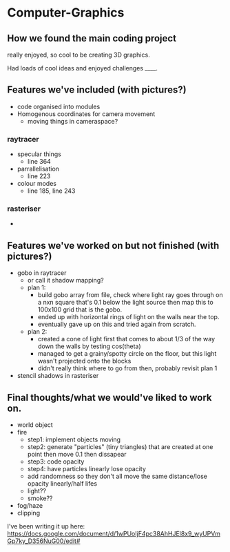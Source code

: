 # Computer-Graphics

## How we found the main coding project
really enjoyed, so cool to be creating 3D graphics.

Had loads of cool ideas and enjoyed challenges ____.





## Features we've included (with pictures?)
* code organised into modules
* Homogenous coordinates for camera movement
  - moving things in cameraspace?
  
### raytracer
* specular things
  - line 364
* parrallelisation
  - line 223
* colour modes
  - line 185, line 243
  
### rasteriser
* 


## Features we've worked on but not finished (with pictures?)
* gobo in raytracer
  - or call it shadow mapping?
  - plan 1:
    * build gobo array from file, check where light ray goes through on a nxn square that's 0.1 below the light source then map this to 100x100 grid that is the gobo.
    * ended up with horizontal rings of light on the walls near the top.
    * eventually gave up on this and tried again from scratch.
  - plan 2:
    * created a cone of light first that comes to about 1/3 of the way down the walls by testing cos(theta)
    * managed to get a grainy/spotty circle on the floor, but this light wasn't projected onto the blocks
    * didn't really think where to go from then, probably revisit plan 1
* stencil shadows in rasteriser



## Final thoughts/what we would've liked to work on.
* world object
* fire
  - step1: implement objects moving
  - step2: generate "particles" (tiny triangles) that are created at one point then move 0.1 then dissapear
  - step3: code opacity
  - step4: have particles linearly lose opacity
  - add randomness so they don't all move the same distance/lose opacity linearly/half lifes
  - light??
  - smoke??
* fog/haze
* clipping

I've been writing it up here:
https://docs.google.com/document/d/1wPUoIjF4pc38AhHJEl8x9_wyUPVmGp7ky_D356NuG00/edit#

